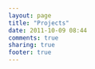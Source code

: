 ```yaml
---
layout: page
title: "Projects"
date: 2011-10-09 08:44
comments: true
sharing: true
footer: true
---
```

